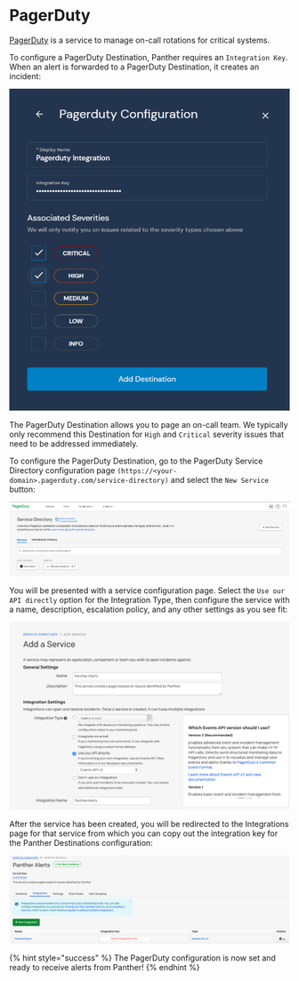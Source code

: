 # PagerDuty

[PagerDuty](https://www.pagerduty.com) is a service to manage on-call rotations for critical systems.

To configure a PagerDuty Destination, Panther requires an `Integration Key`. When an alert is forwarded to a PagerDuty Destination, it creates an incident:

![](<../../../.gitbook/assets/pagerduty-panther (7) (7) (8) (1) (1) (7).png>)

The PagerDuty Destination allows you to page an on-call team. We typically only recommend this Destination for `High` and `Critical` severity issues that need to be addressed immediately.

To configure the PagerDuty Destination, go to the PagerDuty Service Directory configuration page `(https://<your-domain>.pagerduty.com/service-directory)` and select the `New Service` button:

![](<../../../.gitbook/assets/pagerduty1 (6) (1) (1) (3).png>)

You will be presented with a service configuration page. Select the `Use our API directly` option for the Integration Type, then configure the service with a name, description, escalation policy, and any other settings as you see fit:

![](<../../../.gitbook/assets/pagerduty2 (7) (1) (1) (1).png>)

After the service has been created, you will be redirected to the Integrations page for that service from which you can copy out the integration key for the Panther Destinations configuration:

![](<../../../.gitbook/assets/pagerduty3 (8) (1) (1).png>)

{% hint style="success" %}
The PagerDuty configuration is now set and ready to receive alerts from Panther!
{% endhint %}
